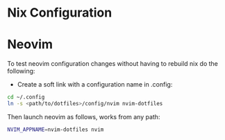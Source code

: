 # Nix Configuration

# Neovim

To test neovim configuration changes without having to rebuild nix do the following:

- Create a soft link with a configuration name in .config:

```bash
cd ~/.config
ln -s <path/to/dotfiles>/config/nvim nvim-dotfiles
```

Then launch neovim as follows, works from any path:

```bash
NVIM_APPNAME=nvim-dotfiles nvim
```
